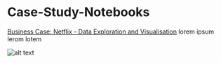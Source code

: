 # Case-Study-Notebooks
[Business Case: Netflix - Data Exploration and Visualisation](https://colab.research.google.com/drive/1VoUahv5aSd3w5a4psqrmi7MLWBUofJTq?usp=sharing)
lorem ipsum lerom lotem

![alt text](https://github.com/[username]/[reponame]/blob/[branch]/image.jpg?raw=true)

